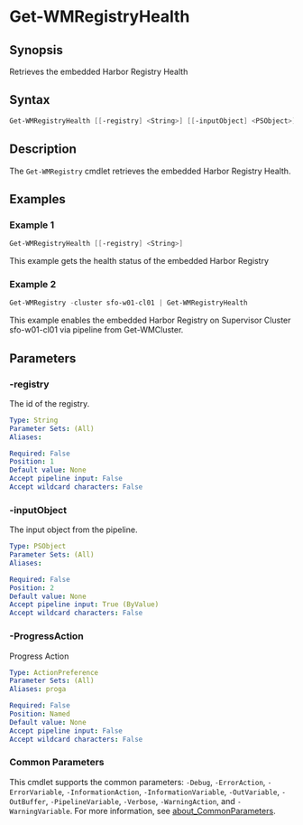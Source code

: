 # Get-WMRegistryHealth

## Synopsis

Retrieves the embedded Harbor Registry Health

## Syntax

```powershell
Get-WMRegistryHealth [[-registry] <String>] [[-inputObject] <PSObject>] [-ProgressAction <ActionPreference>] [<CommonParameters>]
```

## Description

The `Get-WMRegistry` cmdlet retrieves the embedded Harbor Registry Health.

## Examples

### Example 1

```powershell
Get-WMRegistryHealth [[-registry] <String>] 
```

This example gets the health status of the embedded Harbor Registry

### Example 2

```powershell
Get-WMRegistry -cluster sfo-w01-cl01 | Get-WMRegistryHealth
```

This example enables the embedded Harbor Registry on Supervisor Cluster sfo-w01-cl01 via pipeline from Get-WMCluster.

## Parameters

### -registry

The id of the registry.

```yaml
Type: String
Parameter Sets: (All)
Aliases:

Required: False
Position: 1
Default value: None
Accept pipeline input: False
Accept wildcard characters: False
```

### -inputObject

The input object from the pipeline.

```yaml
Type: PSObject
Parameter Sets: (All)
Aliases:

Required: False
Position: 2
Default value: None
Accept pipeline input: True (ByValue)
Accept wildcard characters: False
```

### -ProgressAction

Progress Action

```yaml
Type: ActionPreference
Parameter Sets: (All)
Aliases: proga

Required: False
Position: Named
Default value: None
Accept pipeline input: False
Accept wildcard characters: False
```

### Common Parameters

This cmdlet supports the common parameters: `-Debug`, `-ErrorAction`, `-ErrorVariable`, `-InformationAction`, `-InformationVariable`, `-OutVariable`, `-OutBuffer`, `-PipelineVariable`, `-Verbose`, `-WarningAction`, and `-WarningVariable`. For more information, see [about_CommonParameters](http://go.microsoft.com/fwlink/?LinkID=113216).

